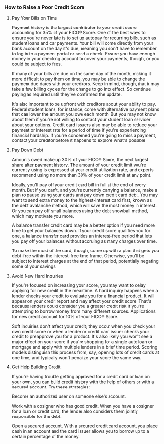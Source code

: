 ### How to Raise a Poor Credit Score

1. Pay Your Bills on Time

    Payment history is the largest contributor to your credit score, accounting for 35% of your FICO® Score. One of the best ways to ensure you're never late is to set up autopay for recurring bills, such as student loans and car payments. Your bill will come directly from your bank account on the day it's due, meaning you don't have to remember to log in to a payment portal or send a check. Ensure you have enough money in your checking account to cover your payments, though, or you could be subject to fees.

    If many of your bills are due on the same day of the month, making it more difficult to pay them on time, you may be able to change the payment due dates with your creditors. Keep in mind, though, that it may take a few billing cycles for the change to go into effect. So continue paying as required until they've confirmed the update.

    It's also important to be upfront with creditors about your ability to pay. Federal student loans, for instance, come with alternative payment plans that can lower the amount you owe each month. But you may not know about them if you're not willing to contact your student loan servicer about your options. Credit card issuers also may be able to reduce your payment or interest rate for a period of time if you're experiencing financial hardship. If you're concerned you're going to miss a payment, contact your creditor before it happens to explore what's possible

2. Pay Down Debt

    Amounts owed make up 30% of your FICO® Score, the next largest share after payment history. The amount of your credit limit you're currently using is expressed at your credit utilization rate, and experts recommend using no more than 30% of your credit limit at any point.

    Ideally, you'll pay off your credit card bill in full at the end of every month. But if you can't, and you're currently carrying a balance, make a plan to pause using your cards and pay down credit card debt. You may want to send extra money to the highest-interest card first, known as the debt avalanche method, which will save the most money in interest. Or you can pay off small balances using the debt snowball method, which may motivate you more.

    A balance transfer credit card may be a better option if you need more time to get your balances down. If your credit score qualifies you for one, a balance transfer card provides an interest-free period that lets you pay off your balances without accruing as many charges over time.

    To make the most of the card, though, come up with a plan that gets you debt-free within the interest-free time frame. Otherwise, you'll be subject to interest charges at the end of that period, potentially negating some of your savings.

3. Avoid New Hard Inquiries

    If you're focused on increasing your score, you may want to delay applying for new credit in the meantime. A hard inquiry happens when a lender checks your credit to evaluate you for a financial product. It will appear on your credit report and may affect your credit score. That's because lenders could consider you a greater credit risk if you're attempting to borrow money from many different sources. Applications for new credit account for 10% of your FICO® Score.

    Soft inquiries don't affect your credit; they occur when you check your own credit score or when a lender or credit card issuer checks your credit to preapprove you for a product. It's also likely you won't see a major effect on your score if you're shopping for a single auto loan or mortgage and apply with multiple lenders in a brief time period. Scoring models distinguish this process from, say, opening lots of credit cards at one time, and typically won't penalize your score the same way.

4. Get Help Building Credit
    
    If you're having trouble getting approved for a credit card or loan on your own, you can build credit history with the help of others or with a secured account. Try these strategies:

    Become an authorized user on someone else's account.
    
    Work with a cosigner who has good credit. When you have a cosigner for a loan or credit card, the lender also considers them jointly responsible for the debt.
    
    Open a secured account. With a secured credit card account, you place cash in an account and the card issuer allows you to borrow up to a certain percentage of the money.